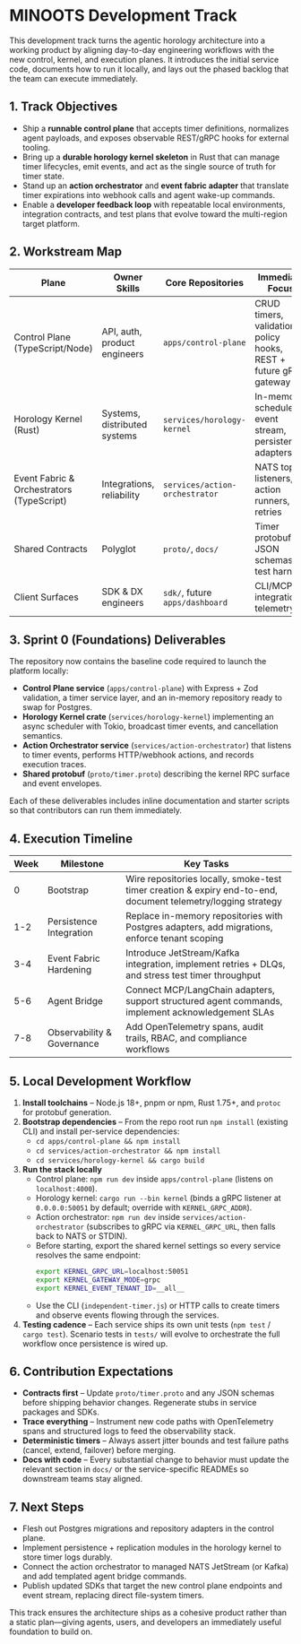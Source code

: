 # MINOOTS Development Track

This development track turns the agentic horology architecture into a working product by aligning day-to-day engineering
workflows with the new control, kernel, and execution planes. It introduces the initial service code, documents how to run
it locally, and lays out the phased backlog that the team can execute immediately.

## 1. Track Objectives
- Ship a **runnable control plane** that accepts timer definitions, normalizes agent payloads, and exposes observable REST/gRPC
  hooks for external tooling.
- Bring up a **durable horology kernel skeleton** in Rust that can manage timer lifecycles, emit events, and act as the single
  source of truth for timer state.
- Stand up an **action orchestrator** and **event fabric adapter** that translate timer expirations into webhook calls and agent
  wake-up commands.
- Enable a **developer feedback loop** with repeatable local environments, integration contracts, and test plans that evolve
  toward the multi-region target platform.

## 2. Workstream Map
| Plane | Owner Skills | Core Repositories | Immediate Focus |
| --- | --- | --- | --- |
| Control Plane (TypeScript/Node) | API, auth, product engineers | `apps/control-plane` | CRUD timers, validation, policy hooks, REST + future gRPC gateway |
| Horology Kernel (Rust) | Systems, distributed systems | `services/horology-kernel` | In-memory scheduler, event stream, persistence adapters |
| Event Fabric & Orchestrators (TypeScript) | Integrations, reliability | `services/action-orchestrator` | NATS topic listeners, action runners, retries |
| Shared Contracts | Polyglot | `proto/`, `docs/` | Timer protobuf, JSON schemas, test harness |
| Client Surfaces | SDK & DX engineers | `sdk/`, future `apps/dashboard` | CLI/MCP integrations, telemetry |

## 3. Sprint 0 (Foundations) Deliverables
The repository now contains the baseline code required to launch the platform locally:
- **Control Plane service** (`apps/control-plane`) with Express + Zod validation, a timer service layer, and an in-memory
  repository ready to swap for Postgres.
- **Horology Kernel crate** (`services/horology-kernel`) implementing an async scheduler with Tokio, broadcast timer events, and
  cancellation semantics.
- **Action Orchestrator service** (`services/action-orchestrator`) that listens to timer events, performs HTTP/webhook actions,
  and records execution traces.
- **Shared protobuf** (`proto/timer.proto`) describing the kernel RPC surface and event envelopes.

Each of these deliverables includes inline documentation and starter scripts so that contributors can run them immediately.

## 4. Execution Timeline
| Week | Milestone | Key Tasks |
| --- | --- | --- |
| 0 | Bootstrap | Wire repositories locally, smoke-test timer creation & expiry end-to-end, document telemetry/logging strategy |
| 1-2 | Persistence Integration | Replace in-memory repositories with Postgres adapters, add migrations, enforce tenant scoping |
| 3-4 | Event Fabric Hardening | Introduce JetStream/Kafka integration, implement retries + DLQs, and stress test timer throughput |
| 5-6 | Agent Bridge | Connect MCP/LangChain adapters, support structured agent commands, implement acknowledgement SLAs |
| 7-8 | Observability & Governance | Add OpenTelemetry spans, audit trails, RBAC, and compliance workflows |

## 5. Local Development Workflow
1. **Install toolchains** – Node.js 18+, pnpm or npm, Rust 1.75+, and `protoc` for protobuf generation.
2. **Bootstrap dependencies** – From the repo root run `npm install` (existing CLI) and install per-service dependencies:
   - `cd apps/control-plane && npm install`
   - `cd services/action-orchestrator && npm install`
   - `cd services/horology-kernel && cargo build`
3. **Run the stack locally**
   - Control plane: `npm run dev` inside `apps/control-plane` (listens on `localhost:4000`).
   - Horology kernel: `cargo run --bin kernel` (binds a gRPC listener at `0.0.0.0:50051` by default; override with `KERNEL_GRPC_ADDR`).
   - Action orchestrator: `npm run dev` inside `services/action-orchestrator` (subscribes to gRPC via `KERNEL_GRPC_URL`, then falls back to NATS or STDIN).
   - Before starting, export the shared kernel settings so every service resolves the same endpoint:
     ```bash
     export KERNEL_GRPC_URL=localhost:50051
     export KERNEL_GATEWAY_MODE=grpc
     export KERNEL_EVENT_TENANT_ID=__all__
     ```
   - Use the CLI (`independent-timer.js`) or HTTP calls to create timers and observe events flowing through the services.
4. **Testing cadence** – Each service ships its own unit tests (`npm test` / `cargo test`). Scenario tests in `tests/` will evolve
   to orchestrate the full workflow once persistence is wired up.

## 6. Contribution Expectations
- **Contracts first** – Update `proto/timer.proto` and any JSON schemas before shipping behavior changes. Regenerate stubs in
  service packages and SDKs.
- **Trace everything** – Instrument new code paths with OpenTelemetry spans and structured logs to feed the observability stack.
- **Deterministic timers** – Always assert jitter bounds and test failure paths (cancel, extend, failover) before merging.
- **Docs with code** – Every substantial change to behavior must update the relevant section in `docs/` or the service-specific
  READMEs so downstream teams stay aligned.

## 7. Next Steps
- Flesh out Postgres migrations and repository adapters in the control plane.
- Implement persistence + replication modules in the horology kernel to store timer logs durably.
- Connect the action orchestrator to managed NATS JetStream (or Kafka) and add templated agent bridge commands.
- Publish updated SDKs that target the new control plane endpoints and event stream, replacing direct file-system timers.

This track ensures the architecture ships as a cohesive product rather than a static plan—giving agents, users, and developers
an immediately useful foundation to build on.
